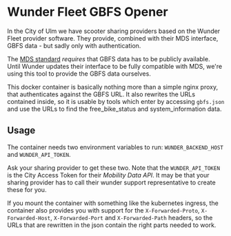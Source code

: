 Wunder Fleet GBFS Opener
========================

In the City of Ulm we have scooter sharing providers based on the Wunder Fleet provider software. They provide, combined with their MDS interface, GBFS data - but sadly only with authentication.

The [MDS standard](https://github.com/openmobilityfoundation/mobility-data-specification/blob/1.0.0/provider/README.md#gbfs) *requires* that GBFS data has to be publicly available. Until Wunder updates their interface to be fully compatible with MDS, we're using this tool to provide the GBFS data ourselves.

This docker container is basically nothing more than a simple nginx proxy, that authenticates against the GBFS URL. It also rewrites the URLs contained inside, so it is usable by tools which enter by accessing `gbfs.json` and use the URLs to find the free_bike_status and system_information data.


Usage
-----

The container needs two environment variables to run: `WUNDER_BACKEND_HOST` and `WUNDER_API_TOKEN`.

Ask your sharing provider to get these two. Note that the `WUNDER_API_TOKEN` is the City Access Token for their _Mobility Data API_. It may be that your sharing provider has to call their wunder support representative to create these for you.

If you mount the container with something like the kubernetes ingress, the container also provides you with support for the `X-Forwarded-Proto`, `X-Forwarded-Host`, `X-Forwarded-Port` and `X-Forwarded-Path` headers, so the URLs that are rewritten in the json contain the right parts needed to work.